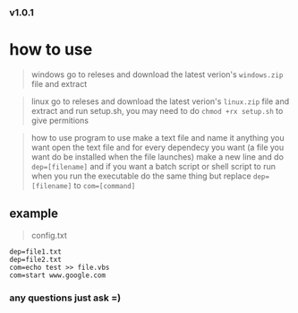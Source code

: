 ### v1.0.1

# how to use

> windows
go to releses and download the latest verion's `windows.zip` file and extract

> linux
go to releses and download the latest verion's `linux.zip` file and extract and run setup.sh, you may need to do `chmod +rx setup.sh` to give permitions

> how to use program
to use make a text file and name it anything you want
open the text file and for every dependecy you want (a file you want do be installed when the file launches) make a new line and do `dep=[filename]` 
and if you want a batch script or shell script to run when you run the executable do the same thing but replace `dep=[filename]` to `com=[command]`

## example

> config.txt
```
dep=file1.txt
dep=file2.txt
com=echo test >> file.vbs
com=start www.google.com
```

### any questions just ask =)


